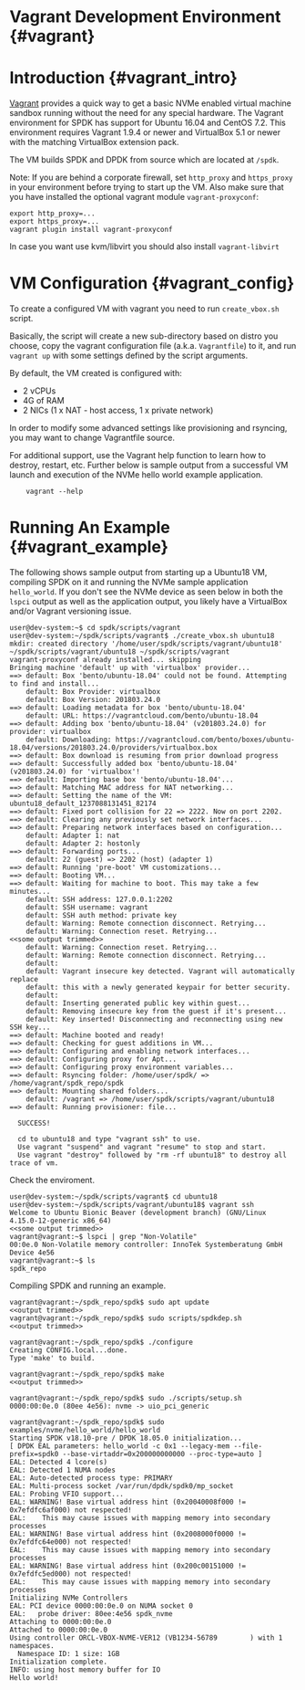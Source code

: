 # Vagrant Development Environment {#vagrant}

# Introduction {#vagrant_intro}

[Vagrant](https://www.vagrantup.com/) provides a quick way to get a basic
NVMe enabled virtual machine sandbox running without the need for any
special hardware.
The Vagrant environment for SPDK has support for Ubuntu 16.04 and
CentOS 7.2. This environment requires Vagrant 1.9.4 or newer and
VirtualBox 5.1 or newer with the matching VirtualBox extension pack.

The VM builds SPDK and DPDK from source which are located at `/spdk`.

Note: If you are behind a corporate firewall, set `http_proxy` and `https_proxy` in
your environment before trying to start up the VM.  Also make sure that you
have installed the optional vagrant module `vagrant-proxyconf`:

~~~{.sh}
export http_proxy=...
export https_proxy=...
vagrant plugin install vagrant-proxyconf
~~~

In case you want use kvm/libvirt you should also install `vagrant-libvirt`

# VM Configuration {#vagrant_config}

To create a configured VM with vagrant you need to run `create_vbox.sh` script.

Basically, the script will create a new sub-directory based on distro you choose,
copy the vagrant configuration file (a.k.a. `Vagrantfile`) to it,
and run `vagrant up` with some settings defined by the script arguments.

By default, the VM created is configured with:
- 2 vCPUs
- 4G of RAM
- 2 NICs (1 x NAT - host access, 1 x private network)

In order to modify some advanced settings like provisioning and rsyncing,
you may want to change Vagrantfile source.

For additional support,
use the Vagrant help function to learn how to destroy, restart, etc.  Further
below is sample output from a successful VM launch and execution of the NVMe hello
world example application.

~~~{.sh}
    vagrant --help
~~~

# Running An Example {#vagrant_example}

The following shows sample output from starting up a Ubuntu18 VM,
compiling SPDK on it and running the NVMe sample application `hello_world`.
If you don't see the NVMe device as seen below in both the `lspci` output as well as the
application output, you likely have a VirtualBox and/or Vagrant
versioning issue.

~~~{.sh}
user@dev-system:~$ cd spdk/scripts/vagrant
user@dev-system:~/spdk/scripts/vagrant$ ./create_vbox.sh ubuntu18
mkdir: created directory '/home/user/spdk/scripts/vagrant/ubuntu18'
~/spdk/scripts/vagrant/ubuntu18 ~/spdk/scripts/vagrant
vagrant-proxyconf already installed... skipping
Bringing machine 'default' up with 'virtualbox' provider...
==> default: Box 'bento/ubuntu-18.04' could not be found. Attempting to find and install...
    default: Box Provider: virtualbox
    default: Box Version: 201803.24.0
==> default: Loading metadata for box 'bento/ubuntu-18.04'
    default: URL: https://vagrantcloud.com/bento/ubuntu-18.04
==> default: Adding box 'bento/ubuntu-18.04' (v201803.24.0) for provider: virtualbox
    default: Downloading: https://vagrantcloud.com/bento/boxes/ubuntu-18.04/versions/201803.24.0/providers/virtualbox.box
==> default: Box download is resuming from prior download progress
==> default: Successfully added box 'bento/ubuntu-18.04' (v201803.24.0) for 'virtualbox'!
==> default: Importing base box 'bento/ubuntu-18.04'...
==> default: Matching MAC address for NAT networking...
==> default: Setting the name of the VM: ubuntu18_default_1237088131451_82174
==> default: Fixed port collision for 22 => 2222. Now on port 2202.
==> default: Clearing any previously set network interfaces...
==> default: Preparing network interfaces based on configuration...
    default: Adapter 1: nat
    default: Adapter 2: hostonly
==> default: Forwarding ports...
    default: 22 (guest) => 2202 (host) (adapter 1)
==> default: Running 'pre-boot' VM customizations...
==> default: Booting VM...
==> default: Waiting for machine to boot. This may take a few minutes...
    default: SSH address: 127.0.0.1:2202
    default: SSH username: vagrant
    default: SSH auth method: private key
    default: Warning: Remote connection disconnect. Retrying...
    default: Warning: Connection reset. Retrying...
<<some output trimmed>>
    default: Warning: Connection reset. Retrying...
    default: Warning: Remote connection disconnect. Retrying...
    default:
    default: Vagrant insecure key detected. Vagrant will automatically replace
    default: this with a newly generated keypair for better security.
    default:
    default: Inserting generated public key within guest...
    default: Removing insecure key from the guest if it's present...
    default: Key inserted! Disconnecting and reconnecting using new SSH key...
==> default: Machine booted and ready!
==> default: Checking for guest additions in VM...
==> default: Configuring and enabling network interfaces...
==> default: Configuring proxy for Apt...
==> default: Configuring proxy environment variables...
==> default: Rsyncing folder: /home/user/spdk/ => /home/vagrant/spdk_repo/spdk
==> default: Mounting shared folders...
    default: /vagrant => /home/user/spdk/scripts/vagrant/ubuntu18
==> default: Running provisioner: file...

  SUCCESS!

  cd to ubuntu18 and type "vagrant ssh" to use.
  Use vagrant "suspend" and vagrant "resume" to stop and start.
  Use vagrant "destroy" followed by "rm -rf ubuntu18" to destroy all trace of vm.
~~~

Check the enviroment.

~~~{.sh}
user@dev-system:~/spdk/scripts/vagrant$ cd ubuntu18
user@dev-system:~/spdk/scripts/vagrant/ubuntu18$ vagrant ssh
Welcome to Ubuntu Bionic Beaver (development branch) (GNU/Linux 4.15.0-12-generic x86_64)
<<some output trimmed>>
vagrant@vagrant:~$ lspci | grep "Non-Volatile"
00:0e.0 Non-Volatile memory controller: InnoTek Systemberatung GmbH Device 4e56
vagrant@vagrant:~$ ls
spdk_repo
~~~

Compiling SPDK and running an example.

~~~{.sh}
vagrant@vagrant:~/spdk_repo/spdk$ sudo apt update
<<output trimmed>>
vagrant@vagrant:~/spdk_repo/spdk$ sudo scripts/spdkdep.sh
<<output trimmed>>

vagrant@vagrant:~/spdk_repo/spdk$ ./configure
Creating CONFIG.local...done.
Type 'make' to build.

vagrant@vagrant:~/spdk_repo/spdk$ make
<<output trimmed>>

vagrant@vagrant:~/spdk_repo/spdk$ sudo ./scripts/setup.sh
0000:00:0e.0 (80ee 4e56): nvme -> uio_pci_generic

vagrant@vagrant:~/spdk_repo/spdk$ sudo examples/nvme/hello_world/hello_world
Starting SPDK v18.10-pre / DPDK 18.05.0 initialization...
[ DPDK EAL parameters: hello_world -c 0x1 --legacy-mem --file-prefix=spdk0 --base-virtaddr=0x200000000000 --proc-type=auto ]
EAL: Detected 4 lcore(s)
EAL: Detected 1 NUMA nodes
EAL: Auto-detected process type: PRIMARY
EAL: Multi-process socket /var/run/dpdk/spdk0/mp_socket
EAL: Probing VFIO support...
EAL: WARNING! Base virtual address hint (0x20040008f000 != 0x7efdfc6af000) not respected!
EAL:    This may cause issues with mapping memory into secondary processes
EAL: WARNING! Base virtual address hint (0x2008000f0000 != 0x7efdfc64e000) not respected!
EAL:    This may cause issues with mapping memory into secondary processes
EAL: WARNING! Base virtual address hint (0x200c00151000 != 0x7efdfc5ed000) not respected!
EAL:    This may cause issues with mapping memory into secondary processes
Initializing NVMe Controllers
EAL: PCI device 0000:00:0e.0 on NUMA socket 0
EAL:   probe driver: 80ee:4e56 spdk_nvme
Attaching to 0000:00:0e.0
Attached to 0000:00:0e.0
Using controller ORCL-VBOX-NVME-VER12 (VB1234-56789        ) with 1 namespaces.
  Namespace ID: 1 size: 1GB
Initialization complete.
INFO: using host memory buffer for IO
Hello world!
~~~
